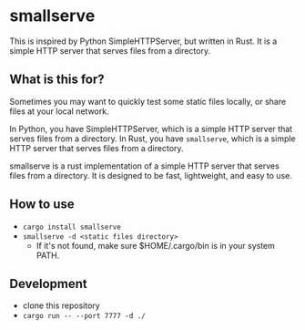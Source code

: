 # smallserve

This is inspired by Python SimpleHTTPServer, but written in Rust. It is a simple HTTP server that serves files from a
directory.

## What is this for?

Sometimes you may want to quickly test some static files locally, or share files at your local network.

In Python, you have SimpleHTTPServer, which is a simple HTTP server that serves files from a directory. In Rust, you
have `smallserve`, which is a simple HTTP server that serves files from a directory.

smallserve is a rust implementation of a simple HTTP server that serves files from a directory. It is designed to be
fast, lightweight, and easy to use.

## How to use
- `cargo install smallserve`
- `smallserve -d <static files directory>`
  - If it's not found, make sure $HOME/.cargo/bin is in your system PATH.

## Development

- clone this repository
- `cargo run -- --port 7777 -d ./`